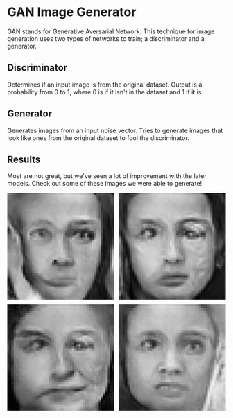 # GAN Image Generator
GAN stands for Generative Aversarial Network.
This technique for image generation uses two types of networks to train; a discriminator and a generator.
## Discriminator
Determines if an input image is from the original dataset. Output is a probability from 0 to 1, where 0 is if it isn't in the dataset and 1 if it is.
## Generator
Generates images from an input noise vector. Tries to generate images that look like ones from the original dataset to fool the discriminator.
## Results
Most are not great, but we've seen a lot of improvement with the later models. Check out some of these images we were able to generate!
<div style="display: flex;">
  <div style="display: grid; grid-template-columns: repeat(2, 1fr); gap: 10px;">
    <img src="face0.png" style="width: 100%; display: block;"/>
    <img src="face1.png" style="width: 100%; display: block;"/>
    <img src="face2.png" style="width: 100%; display: block;"/>
    <img src="face3.png" style="width: 100%; display: block;"/>
  </div>
</div>